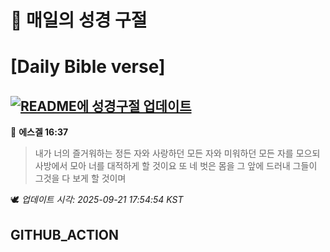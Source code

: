 # 🙏 매일의 성경 구절
# [Daily Bible verse]
## [![README에 성경구절 업데이트](https://github.com/DONGSUKA/first_test/actions/workflows/update-readme-bible.yml/badge.svg)](https://github.com/DONGSUKA/first_test/actions/workflows/update-readme-bible.yml)
<!-- START_BIBLE_VERSE -->
📖 **에스겔 16:37**
> 내가 너의 즐거워하는 정든 자와 사랑하던 모든 자와 미워하던 모든 자를 모으되 사방에서 모아 너를 대적하게 할 것이요 또 네 벗은 몸을 그 앞에 드러내 그들이 그것을 다 보게 할 것이며

🕊️ _업데이트 시각: 2025-09-21 17:54:54 KST_
  <!-- END_BIBLE_VERSE -->
## GITHUB_ACTION
